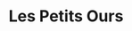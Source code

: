 ---
title: "Les Petits Ours"
url: /saint-maximin-la-sainte-baume/les-petits-ours/
shop: Spielzeug
---